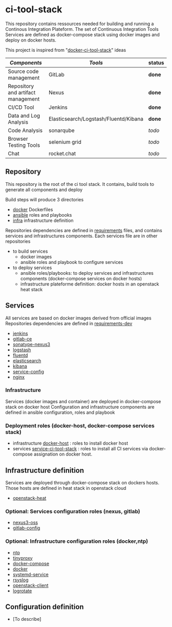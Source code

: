 # ci-tool-stack
This repository contains ressources needed for building and running a Continous Integration Plateform.
The set of Continuous Integration Tools Services are defined as docker-compose stack using docker images and deploy on docker hosts.

This project is inspired from "[docker-ci-tool-stack](https://github.com/marcelbirkner/docker-ci-tool-stack)" ideas

| *Components* | *Tools* | status |
| ------------- | ------------- | ------------- |
| Source code management | GitLab | **done** |
| Repository and artifact management | Nexus | **done** |
| CI/CD Tool | Jenkins | **done** |
| Data and Log Analysis | Elasticsearch/Logstash/Fluentd/Kibana | **done** | 
| Code Analysis | sonarqube | *todo* | 
| Browser Testing Tools | selenium grid | *todo* |
| Chat | rocket.chat | *todo* |

## Repository
This repository is the root of the ci tool stack.
It contains, build tools to generate all components and deploy

Build steps will produce 3 directories
  * [docker](docker) Dockerfiles
  * [ansible](ansible) roles and playbooks
  * [infra](infra) infrastructure definition

Repositories dependencies are defined in [requirements](requirements) files, and contains services and infrastructures components. Each services file are in other repositories
 * to build services
   * docker images
   * ansible roles and playbook to configure services
 * to deploy services
   * ansible roles/playbooks: to deploy services and infrastructures components (docker-compose services on docker hosts)
   * infrastructure plateforme definition: docker hosts in an openstack heat stack

## Services
All services are based on docker images derived from official images
Repositories dependencies are defined in [requirements-dev](requirements-dev)

  * [jenkins](https://github.com/pli01/docker-jenkins/)
  * [gitlab-ce](https://github.com/pli01/docker-gitlab-ce/)
  * [sonatype-nexus3](https://github.com/pli01/docker-sonatype-nexus3/)
  * [logstash](https://github.com/pli01/docker-logstash/)
  * [fluentd](https://github.com/pli01/docker-fluentd/)
  * [elasticsearch](https://github.com/pli01/docker-elasticsearch/)
  * [kibana](https://github.com/pli01/docker-kibana/)
  * [service-config](https://github.com/pli01/docker-service-config/)
  * [nginx](https://github.com/pli01/docker-nginx/)

### Infrastructure
Services (docker images and container) are deployed in docker-compose stack on docker host
Configuration and infrastructure components are defined in ansible configuration, roles and playbook

### Deployment roles (docker-host, docker-compose services stack)
  * infrastructure [docker-host](https://github.com/pli01/ansible-docker-host/) : roles to install docker host
  * services [service-ci-tool-stack](https://github.com/pli01/ansible-role-service-ci-tool-stack/) : roles to install all CI services  via docker-compose assignation on docker host.

## Infrastructure definition
Services are deployed through docker-compose stack on dockers hosts. 
Those hosts are defined in heat stack in openstack cloud
  * [openstack-heat](https://github.com/pli01/openstack-heat-templates/)

### Optional: Services configuration roles (nexus, gitlab)
  * [nexus3-oss](https://github.com/pli01/ansible-nexus3-oss/)
  * [gitlab-config](https://github.com/pli01/ansible-gitlab-config/)

### Optional: Infrastructure configuration roles (docker,ntp)
  * [ntp](https://github.com/pli01/ansible-role-ntp/)
  * [tinyproxy](https://github.com/pli01/ansible-role-tinyproxy/)
  * [docker-compose](https://github.com/pli01/ansible-role-docker-compose/)
  * [docker](https://github.com/pli01/ansible-role-docker/)
  * [systemd-service](https://github.com/pli01/ansible-role-systemd-service/)
  * [rsyslog](https://github.com/pli01/ansible-role-rsyslog/)
  * [openstack-client](https://github.com/pli01/ansible-role-openstack-client/)
  * [logrotate](https://github.com/pli01/ansible-role-logrotate/)

## Configuration definition
  * [To describe]
